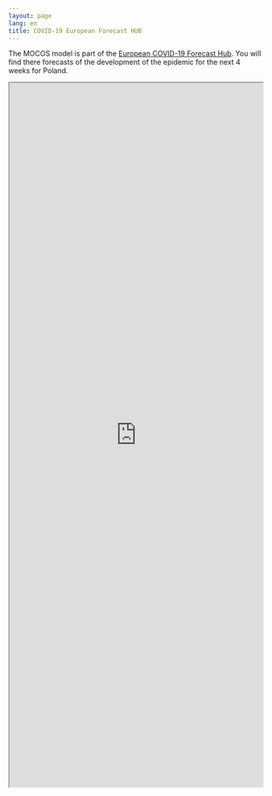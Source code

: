 ```yaml
---
layout: page
lang: en
title: COVID-19 European Forecast HUB
---
```


<p>The MOCOS model is part of the  <a href="https://covid19forecasthub.eu/visualisation">European COVID-19 Forecast Hub</a>.
You will find there forecasts of the development of the epidemic for the next 4 weeks for Poland.</p>

<div class="u12" style="position: relative; padding-bottom: 100em;">
    <iframe style="width:100%; height: 100%; position: absolute;" src="https://covid19forecasthub.eu/visualisation"></iframe>
</div>
